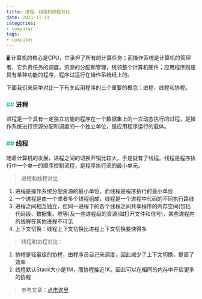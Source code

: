 ```yaml
---
title: 进程、线程和协程对比
date: 2021-11-11
categories:
- computer
tags:
- computer
---
```


🖥️ 计算机的核心是CPU，它承担了所有的计算任务；而操作系统是计算机的管理者，它负责任务的调度，资源的分配和管理，统领整个计算机硬件；应用程序则是具有某种功能的程序，程序试运行在操作系统纸上的。

下面我们来简单对比一下有关应用程序的三个重要的概念：进程、线程和协程。

<!--more-->

### <font color=#11d17b>## </font><font face=黑体>进程</font>

进程是一个具有一定独立功能的程序在一个数据集上的一次动态执行的过程，是操作系统进行资源分配和调度的一个独立单位，是应用程序运行的载体。

### <font color=#11d17b>## </font><font face=黑体>线程</font>

随着计算机的发展，进程之间的切换开销比较大，于是就有了线程。线程是程序执行中一个单一的顺序控制流程，是程序执行流的最小单元。

> 进程和线程对比：
1. 进程是操作系统分配资源的最小单位，而线程是程序执行的最小单位
2. 一个进程是由一个或者多个线程组成，线程是一个进程中代码的不同执行路线
3. 进程之间相互独立，但同一进程下的各个线程之间共享程序的内存空间(包括代码段、数据集、堆等)及一些进程级的资源(如打开文件和信号)，某些进程内的线程在其他进程不可见
4. 上下文切换：线程上下文切换比进程上下文切换要快得多

> 线程和协程对比：
1. 协程是轻量级的协程，由程序员自己来调度，因此减少了上下文切换，提高了效率
2. 线程默认Stack大小是1M，而协程接近1K。因此可以在相同的内存中开启更多的协程

> 参考文章：[点击这里](https://juejin.cn/post/6904821235801128967#heading-24)



